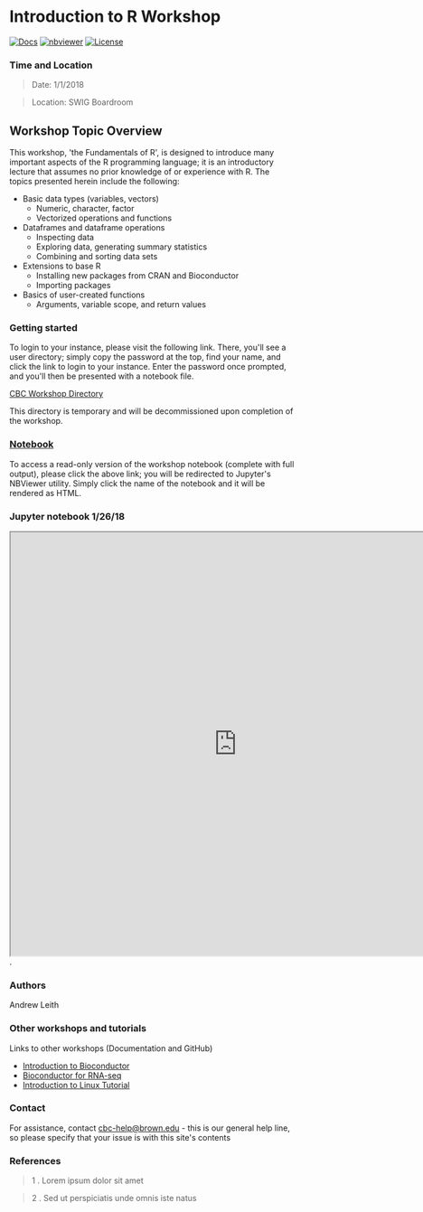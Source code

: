 # Introduction to R Workshop


[![Docs](https://img.shields.io/badge/docs-stable-blue.svg?style=flat-square)](https://compbiocore.github.io/cbc-workshop-tester)
[![nbviewer](https://img.shields.io/badge/jupyter_notebooks-nbviewer-purple.svg?style=flat-square)](http://nbviewer.jupyter.org/github/compbiocore/cbc-workshop-tester/tree/master/docs/src/notebooks)
[![License](https://img.shields.io/aur/license/yaourt.svg)](https://raw.githubusercontent.com/compbiocore/cbc-workshop-tester/master/LICENSE)

### Time and Location

> Date: 1/1/2018

> Location: SWIG Boardroom

## Workshop Topic Overview

This workshop, 'the Fundamentals of R', is designed to introduce many important aspects of the R programming language; it is an introductory lecture that assumes no prior knowledge of or experience with R.  The topics presented herein include the following:

* Basic data types (variables, vectors)
    * Numeric, character, factor
    * Vectorized operations and functions
* Dataframes and dataframe operations
    * Inspecting data
    * Exploring data, generating summary statistics
    * Combining and sorting data sets
* Extensions to base R
    * Installing new packages from CRAN and Bioconductor
    * Importing packages
* Basics of user-created functions
    * Arguments, variable scope, and return values


### Getting started

To login to your instance, please visit the following link.  There, you'll see a user directory; simply copy the password at the top, find your name, and click the link to login to your instance.  Enter the password once prompted, and you'll then be presented with a notebook file.

[CBC Workshop Directory](https://compbiocore.github.io/cbc-workshop-directory/html/index.html)

This directory is temporary and will be decommissioned upon completion of the workshop.

### **[Notebook](http://nbviewer.jupyter.org/github/compbiocore/cbc-workshop-tester/tree/master/docs/src/notebooks)**

To access a read-only version of the workshop notebook (complete with full output), please click the above link; you will be redirected to Jupyter's NBViewer utility.  Simply click the name of the notebook and it will be rendered as HTML.

### Jupyter notebook 1/26/18
<iframe src="https://raw.githubusercontent.com/compbiocore/r-workshop-1/gh-pages/assets/r_workshop_notebook_with_output.html" height="750px" width="800px"></iframe>.  

### Authors

Andrew Leith

### Other workshops and tutorials

Links to other workshops (Documentation and GitHub)  

- [Introduction to Bioconductor](https://compbiocore.github.io/bioconductor-workshop-1/)  
- [Bioconductor for RNA-seq](https://compbiocore.github.io/bioconductor-workshop-2/html/index.html)  
- [Introduction to Linux Tutorial](https://compbiocore.github.io/cbc-linux-tutorial/html/index.html)

### Contact

For assistance, contact cbc-help@brown.edu - this is our general help line, so please specify that your issue is with this site's contents

###  References  

> 1 .  Lorem ipsum dolor sit amet

> 2 .  Sed ut perspiciatis unde omnis iste natus
